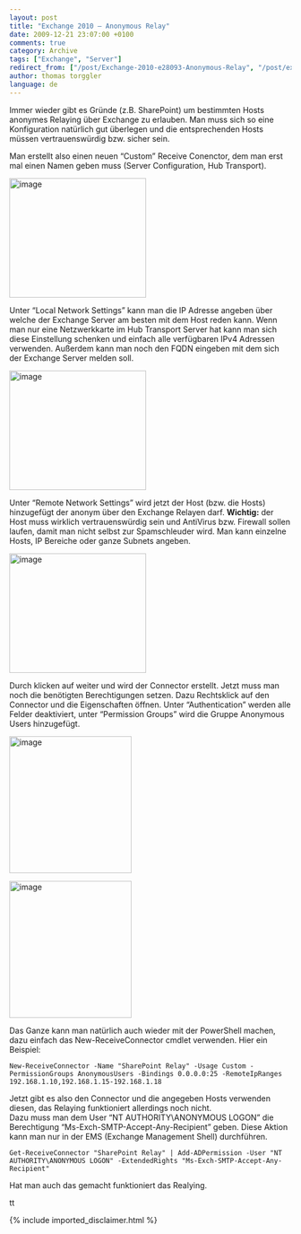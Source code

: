 ```yaml
---
layout: post
title: "Exchange 2010 – Anonymous Relay"
date: 2009-12-21 23:07:00 +0100
comments: true
category: Archive
tags: ["Exchange", "Server"]
redirect_from: ["/post/Exchange-2010-e28093-Anonymous-Relay", "/post/exchange-2010-e28093-anonymous-relay"]
author: thomas torggler
language: de
---
```

<!-- more -->
<p>Immer wieder gibt es Gründe (z.B. SharePoint) um bestimmten Hosts anonymes Relaying über Exchange zu erlauben. Man muss sich so eine Konfiguration natürlich gut überlegen und die entsprechenden Hosts müssen vertrauenswürdig bzw. sicher sein.</p>  <p>Man erstellt also einen neuen “Custom” Receive Conenctor, dem man erst mal einen Namen geben muss (Server Configuration, Hub Transport).</p>  <p><a href="/assets/archive/image_82.png"><img style="border-bottom: 0px; border-left: 0px; display: inline; border-top: 0px; border-right: 0px" title="image" border="0" alt="image" src="/assets/archive/image_thumb_82.png" width="244" height="213" /></a> </p>  <p>Unter “Local Network Settings” kann man die IP Adresse angeben über welche der Exchange Server am besten mit dem Host reden kann. Wenn man nur eine Netzwerkkarte im Hub Transport Server hat kann man sich diese Einstellung schenken und einfach alle verfügbaren IPv4 Adressen verwenden. Außerdem kann man noch den FQDN eingeben mit dem sich der Exchange Server melden soll.</p>  <p><a href="/assets/archive/image_83.png"><img style="border-bottom: 0px; border-left: 0px; display: inline; border-top: 0px; border-right: 0px" title="image" border="0" alt="image" src="/assets/archive/image_thumb_83.png" width="244" height="213" /></a> </p>  <p>Unter “Remote Network Settings” wird jetzt der Host (bzw. die Hosts) hinzugefügt der anonym über den Exchange Relayen darf. <strong>Wichtig:</strong> der Host muss wirklich vertrauenswürdig sein und AntiVirus bzw. Firewall sollen laufen, damit man nicht selbst zur Spamschleuder wird. Man kann einzelne Hosts, IP Bereiche oder ganze Subnets angeben.</p>  <p><a href="/assets/archive/image_84.png"><img style="border-bottom: 0px; border-left: 0px; display: inline; border-top: 0px; border-right: 0px" title="image" border="0" alt="image" src="/assets/archive/image_thumb_84.png" width="244" height="213" /></a> </p>  <p>Durch klicken auf weiter und wird der Connector erstellt. Jetzt muss man noch die benötigten Berechtigungen setzen. Dazu Rechtsklick auf den Connector und die Eigenschaften öffnen. Unter “Authentication” werden alle Felder deaktiviert, unter “Permission Groups” wird die Gruppe Anonymous Users hinzugefügt. </p>  <p><a href="/assets/archive/image_85.png"><img style="border-bottom: 0px; border-left: 0px; display: inline; border-top: 0px; border-right: 0px" title="image" border="0" alt="image" src="/assets/archive/image_thumb_85.png" width="218" height="244" /></a> </p>  <p><a href="/assets/archive/image_86.png"><img style="border-bottom: 0px; border-left: 0px; display: inline; border-top: 0px; border-right: 0px" title="image" border="0" alt="image" src="/assets/archive/image_thumb_86.png" width="218" height="244" /></a> </p>  <p>Das Ganze kann man natürlich auch wieder mit der PowerShell machen, dazu einfach das New-ReceiveConnector cmdlet verwenden. Hier ein Beispiel:</p>  <p><code>New-ReceiveConnector -Name &quot;SharePoint Relay&quot; -Usage Custom -PermissionGroups AnonymousUsers -Bindings 0.0.0.0:25 -RemoteIpRanges 192.168.1.10,192.168.1.15-192.168.1.18</code></p>  <p>Jetzt gibt es also den Connector und die angegeben Hosts verwenden diesen, das Relaying funktioniert allerdings noch nicht.    <br />Dazu muss man dem User “NT AUTHORITY\ANONYMOUS LOGON” die Berechtigung “Ms-Exch-SMTP-Accept-Any-Recipient” geben. Diese Aktion kann man nur in der EMS (Exchange Management Shell) durchführen.</p>  <p><code>Get-ReceiveConnector &quot;SharePoint Relay&quot; | Add-ADPermission -User &quot;NT AUTHORITY\ANONYMOUS LOGON&quot; -ExtendedRights &quot;Ms-Exch-SMTP-Accept-Any-Recipient&quot;</code></p>  <p>Hat man auch das gemacht funktioniert das Realying.</p>  <p>tt</p>
{% include imported_disclaimer.html %}
